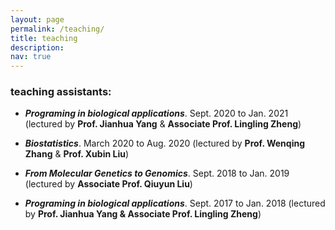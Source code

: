 ```yaml
---
layout: page
permalink: /teaching/
title: teaching
description: 
nav: true
---
```


### teaching assistants:

- ***Programing in biological applications***. Sept. 2020 to Jan. 2021 
(lectured by **Prof. Jianhua Yang** & **Associate Prof. Lingling Zheng**)

- ***Biostatistics***. March 2020 to Aug. 2020 
(lectured by **Prof. Wenqing Zhang** & **Prof. Xubin Liu**)

- ***From Molecular Genetics to Genomics***. Sept. 2018 to Jan. 2019 
(lectured by **Associate Prof. Qiuyun Liu**)

- ***Programing in biological applications***. Sept. 2017 to Jan. 2018 
(lectured by **Prof. Jianhua Yang & Associate Prof. Lingling Zheng**)

